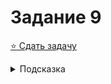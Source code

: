 # Задание 9
[:star: Сдать задачу](https://codeforces.com/problemset/problem/112/A)
<details>
<summary>Подсказка</summary>
В C++ оператор сравнения для строк уже определен
</details>

